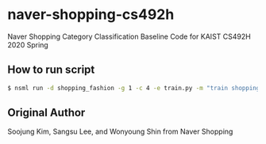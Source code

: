# naver-shopping-cs492h
Naver Shopping Category Classification Baseline Code for KAIST CS492H 2020 Spring

## How to run script
```sh
$ nsml run -d shopping_fashion -g 1 -c 4 -e train.py -m "train shopping multimodal model"
```

## Original Author

Soojung Kim, Sangsu Lee, and Wonyoung Shin from Naver Shopping